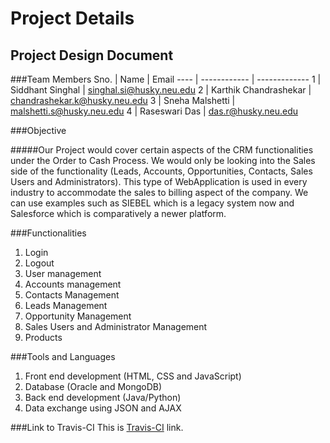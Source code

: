 # Project Details

## Project Design Document

###Team Members
Sno. | Name | Email
---- | ------------ | -------------
1    | Siddhant Singhal      | singhal.si@husky.neu.edu
2    | Karthik Chandrashekar | chandrashekar.k@husky.neu.edu
3    | Sneha Malshetti       | malshetti.s@husky.neu.edu
4    | Raseswari Das         | das.r@husky.neu.edu

###Objective

#####Our Project would cover certain aspects of the CRM functionalities under the Order to Cash Process. We would only be looking into the Sales side of the functionality (Leads, Accounts, Opportunities, Contacts, Sales Users and Administrators). This type of WebApplication is used in every industry to accommodate the sales to billing aspect of the company. We can use examples such as SIEBEL which is a legacy system now and Salesforce which is comparatively a newer platform.

###Functionalities
1. Login
2. Logout
3. User management
4. Accounts management
5. Contacts Management
6. Leads Management
7. Opportunity Management
8. Sales Users and Administrator Management
9. Products

###Tools and Languages
1. Front end development (HTML, CSS and JavaScript)
2. Database (Oracle and MongoDB)
3. Back end development (Java/Python)
4. Data exchange using JSON and AJAX

###Link to Travis-CI
This is [Travis-CI](https://travis-ci.com/el9sid/neu-csye6225-4 "Travis-Team_2") link.
